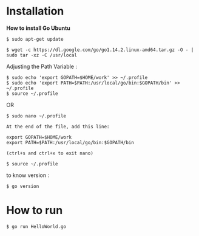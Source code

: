 
# Installation 


**How to install Go Ubuntu**

```
$ sudo apt-get update

$ wget -c https://dl.google.com/go/go1.14.2.linux-amd64.tar.gz -O - | sudo tar -xz -C /usr/local
```

Adjusting the Path Variable : 

```
$ sudo echo 'export GOPATH=$HOME/work' >> ~/.profile
$ sudo echo 'export PATH=$PATH:/usr/local/go/bin:$GOPATH/bin' >> ~/.profile
$ source ~/.profile
```
OR
```
$ sudo nano ~/.profile

At the end of the file, add this line:

export GOPATH=$HOME/work
export PATH=$PATH:/usr/local/go/bin:$GOPATH/bin

(ctrl+s and ctrl+x to exit nano)

$ source ~/.profile
```

to know version : 
```
$ go version 
```



# How to run

```
$ go run HelloWorld.go 
```
